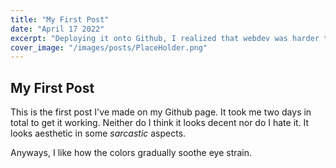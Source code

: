 ```yaml
---
title: "My First Post"
date: "April 17 2022"
excerpt: "Deploying it onto Github, I realized that webdev was harder than what I assumed it would be."
cover_image: "/images/posts/PlaceHolder.png"
---
```


## My First Post

This is the first post I've made on my Github page. It took me two days in total to get it working. Neither
do I think it looks decent nor do I hate it. It looks aesthetic in some _sarcastic_ aspects.

Anyways, I like how the colors gradually soothe eye strain.
